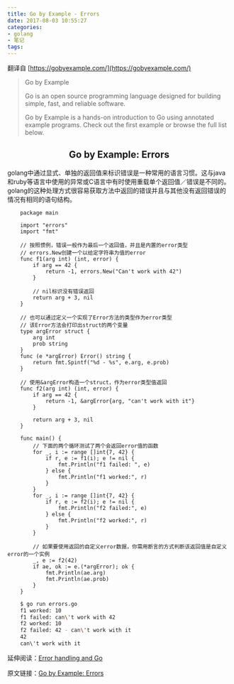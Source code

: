 ```yaml
---
title: Go by Example - Errors
date: 2017-08-03 10:55:27
categories:
- golang
- 笔记
tags:
---
```


翻译自 [https://gobyexample.com/](https://gobyexample.com/)

> Go by Example
> 
> Go is an open source programming language designed for building simple, fast, and reliable software.
> 
> Go by Example is a hands-on introduction to Go using annotated example programs. Check out the first example or browse the full list below.

## <center>Go by Example: Errors</center>

golang中通过显式、单独的返回值来标识错误是一种常用的语言习惯。这与java和ruby等语言中使用的异常或C语言中有时使用重载单个返回值／错误是不同的。golang的这种处理方式很容易获取方法中返回的错误并且与其他没有返回错误的情况有相同的语句结构。

```golang
    package main

    import "errors"
    import "fmt"

    // 按照惯例，错误一般作为最后一个返回值，并且是内置的error类型
    // errors.New创建一个以给定字符串为值的error
    func f1(arg int) (int, error) {
        if arg == 42 {
            return -1, errors.New("Can't work with 42")
        }

        // nil标识没有错误返回
        return arg + 3, nil
    }

    // 也可以通过定义一个实现了Error方法的类型作为error类型
    // 该Error方法会打印出struct的两个变量
    type argError struct {
        arg int
        prob string
    }
    func (e *argError) Error() string {
        return fmt.Spintf("%d - %s", e.arg, e.prob)
    }

    // 使用&argError构造一个struct，作为error类型值返回
    func f2(arg int) (int, error) {
        if arg == 42 {
            return -1, &argError{arg, "can't work with it"}
        }

        return arg + 3, nil
    }

    func main() {
        // 下面的两个循环测试了两个会返回error值的函数
        for _, i := range []int{7, 42} {
            if r, e := f1(i); e != nil {
                fmt.Println("f1 failed: ", e)
            } else {
                fmt.Println("f1 worked:", r)
            }
        }
        for _, i := range []int{7, 42} {
            if r, e := f2(i); e != nil {
                fmt.Println("f2 failed:", e)
            } else {
                fmt.Println("f2 worked:", r)
            }
        }

        // 如果要使用返回的自定义error数据，你需用断言的方式判断该返回值是自定义error的一个实例
        _, e := f2(42)
        if ae, ok := e.(*argError); ok {
            fmt.Println(ae.arg)
            fmt.Println(ae.prob)
        }
    }
```

```bash
    $ go run errors.go
    f1 worked: 10
    f1 failed: can\'t work with 42
    f2 worked: 10
    f2 failed: 42 - can\'t work with it
    42
    can\'t work with it
```


延伸阅读：[Error handling and Go](https://blog.golang.org/error-handling-and-go)

原文链接：[Go by Example: Errors](https://gobyexample.com/errors)




